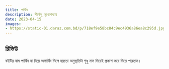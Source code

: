 ```yaml
---
title: পার্থিব
description: শীর্ষেন্দু মুখোপাধ্যায়
date: 2023-04-15
images: 
- https://static-01.daraz.com.bd/p/718ef9e58bc84c9ec4936a86ea8c295d.jpg
---
```


## রিভিউ

বইটির নাম পার্থিব না দিয়ে অপার্থিব দিলে হয়তো অনুভূতিটা শুধু নাম দিয়েই প্রকাশ করে দিতে পারতাম।